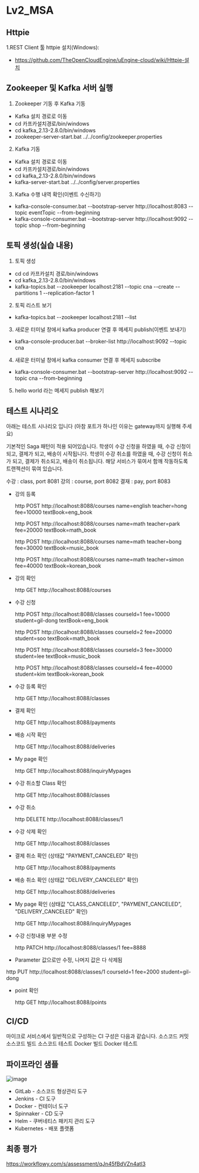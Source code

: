# Lv2_MSA

## Httpie
1.REST Client 툴 httpie 설치(Windows): 
  
 - https://github.com/TheOpenCloudEngine/uEngine-cloud/wiki/Httpie-설치
      
      
## Zookeeper 및 Kafka 서버 실행
1. Zookeeper 기동 후 Kafka 기동
- Kafka 설치 경로로 이동
- cd 카프카설치경로/bin/windows
- cd kafka_2.13-2.8.0/bin/windows
- zookeeper-server-start.bat ../../config/zookeeper.properties

2. Kafka 기동
- Kafka 설치 경로로 이동
- cd 카프카설치경로/bin/windows
- cd kafka_2.13-2.8.0/bin/windows
- kafka-server-start.bat ../../config/server.properties

3. Kafka 수행 내역 확인(이벤트 수신하기)
  - kafka-console-consumer.bat --bootstrap-server http://localhost:8083 --topic eventTopic --from-beginning
  - kafka-console-consumer.bat --bootstrap-server http://localhost:9092 --topic shop --from-beginning

## 토픽 생성(실습 내용)
1. 토픽 생성
  - cd cd 카프카설치 경로/bin/windows
  - cd kafka_2.13-2.8.0/bin/windows
  - kafka-topics.bat --zookeeper localhost:2181 --topic cna --create --partitions 1 --replication-factor 1

2. 토픽 리스트 보기
  - kafka-topics.bat --zookeeper localhost:2181 --list

3. 새로운 터미널 창에서 kafka producer 연결 후 메세지 publish(이벤트 보내기)
  - kafka-console-producer.bat --broker-list http://localhost:9092 --topic cna

4. 새로운 터미널 창에서 kafka consumer 연결 후 메세지 subscribe
  - kafka-console-consumer.bat --bootstrap-server http://localhost:9092 --topic cna --from-beginning

5. hello world 라는 메세지 publish 해보기



## 테스트 시나리오
아래는 테스트 시나리오 입니다 (아참 포트가 하나인 이유는 gateway까지 실행해 주세요)

기본적인 Saga 패턴이 적용 되어있습니다. 
학생이 수강 신청을 하였을 때, 수강 신청이 되고, 결제가 되고, 배송이 시작됩니다.
학생이 수강 취소를 하였을 때, 수강 신청이 취소가 되고, 결제가 취소되고, 배송이 취소됩니다.
해당 서비스가 묶여서 함깨 작동하도록 트랜젝션이 묶여 있습니다.

수강 : class, port 8081
강의 : course, port 8082
결재 : pay, port 8083


- 강의 등록
  
  http POST http://localhost:8088/courses name=english teacher=hong fee=10000 textBook=eng_book
  
  http POST http://localhost:8088/courses name=math teacher=park fee=20000 textBook=math_book
  
  http POST http://localhost:8088/courses name=math teacher=bong fee=30000 textBook=music_book
  
  http POST http://localhost:8088/courses name=math teacher=simon fee=40000 textBook=korean_book

- 강의 확인
  
  http GET http://localhost:8088/courses

- 수강 신청
  
  http POST http://localhost:8088/classes courseId=1 fee=10000 student=gil-dong textBook=eng_book

  http POST http://localhost:8088/classes courseId=2 fee=20000 student=soo textBook=math_book
  
  http POST http://localhost:8088/classes courseId=3 fee=30000 student=lee textBook=music_book
  
  http POST http://localhost:8088/classes courseId=4 fee=40000 student=kim textBook=korean_book

- 수강 등록 확인
  
  http GET http://localhost:8088/classes

- 결제 확인
  
  http GET http://localhost:8088/payments

- 배송 시작 확인
  
  http GET http://localhost:8088/deliveries

- My page 확인
  
  http GET http://localhost:8088/inquiryMypages

- 수강 취소할 Class 확인
  
  http GET http://localhost:8088/classes

- 수강 취소
  
  http DELETE http://localhost:8088/classes/1

- 수강 삭제 확인
  
  http GET http://localhost:8088/classes

- 결제 취소 확인 (상태값 "PAYMENT_CANCELED" 확인)
  
  http GET http://localhost:8088/payments

- 배송 취소 확인 (상태값 "DELIVERY_CANCELED" 확인)
  
  http GET http://localhost:8088/deliveries

- My page 확인 (상태값 "CLASS_CANCELED", "PAYMENT_CANCELED", "DELIVERY_CANCELED" 확인)
  
  http GET http://localhost:8088/inquiryMypages
  

- 수강 신청내용 부분 수정
  
  http PATCH http://localhost:8088/classes/1 fee=8888
  
 - Parameter 값으로만 수정, 나머지 값은 다 삭제됨

  http PUT http://localhost:8088/classes/1 courseId=1 fee=2000 student=gil-dong



- point 확인
  
  http GET http://localhost:8088/points
   
   

      
## CI/CD
마이크로 서비스에서 일반적으로 구성하는 CI 구성은 다음과 같습니다.
소스코드 커밋
소스코드 빌드
소스코드 테스트
Docker 빌드
Docker 테스트

## 파이프라인 샘플
![image](https://user-images.githubusercontent.com/80744224/118383378-16b02b00-b638-11eb-896e-d4de890f18cd.png)

- GitLab - 소스코드 형상관리 도구
- Jenkins - CI 도구
- Docker - 컨테이너 도구
- Spinnaker - CD 도구
- Helm - 쿠버네티스 패키지 관리 도구
- Kubernetes - 배포 플랫폼


## 최종 평가
https://workflowy.com/s/assessment/qJn45fBdVZn4atl3
